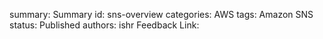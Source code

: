 summary: Summary
id: sns-overview
categories: AWS
tags: Amazon SNS
status: Published
authors: ishr
Feedback Link: 

